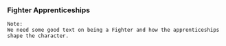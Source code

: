 
### Fighter Apprenticeships

```note
Note:
We need some good text on being a Fighter and how the apprenticeships shape the character.

```